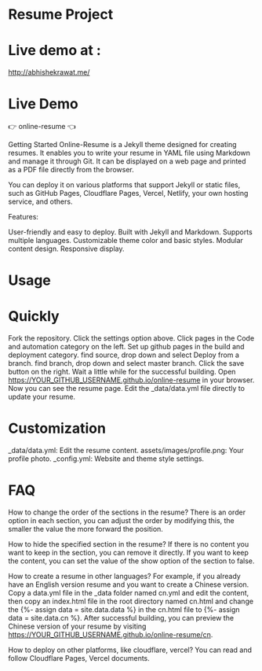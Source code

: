 # Resume Project

# Live demo at :
http://abhishekrawat.me/

# Live Demo
👉 online-resume 👈

Getting Started
Online-Resume is a Jekyll theme designed for creating resumes. It enables you to write your resume in YAML file using Markdown and manage it through Git. It can be displayed on a web page and printed as a PDF file directly from the browser.

You can deploy it on various platforms that support Jekyll or static files, such as GitHub Pages, Cloudflare Pages, Vercel, Netlify, your own hosting service, and others.

Features:

User-friendly and easy to deploy.
Built with Jekyll and Markdown.
Supports multiple languages.
Customizable theme color and basic styles.
Modular content design.
Responsive display.
# Usage
# Quickly
Fork the repository.
Click the settings option above.
Click pages in the Code and automation category on the left.
Set up github pages in the build and deployment category.
find source, drop down and select Deploy from a branch.
find branch, drop down and select master branch.
Click the save button on the right.
Wait a little while for the successful building.
Open https://YOUR_GITHUB_USERNAME.github.io/online-resume in your browser.
Now you can see the resume page.
Edit the _data/data.yml file directly to update your resume.
# Customization
_data/data.yml: Edit the resume content.
assets/images/profile.png: Your profile photo.
_config.yml: Website and theme style settings.
# FAQ
How to change the order of the sections in the resume?
There is an order option in each section, you can adjust the order by modifying this, the smaller the value the more forward the position.

How to hide the specified section in the resume?
If there is no content you want to keep in the section, you can remove it directly. If you want to keep the content, you can set the value of the show option of the section to false.

How to create a resume in other languages?
For example, if you already have an English version resume and you want to create a Chinese version. Copy a data.yml file in the _data folder named cn.yml and edit the content, then copy an index.html file in the root directory named cn.html and change the {%- assign data = site.data.data %} in the cn.html file to {%- assign data = site.data.cn %}. After successful building, you can preview the Chinese version of your resume by visiting https://YOUR_GITHUB_USERNAME.github.io/online-resume/cn.

How to deploy on other platforms, like cloudflare, vercel?
You can read and follow Cloudflare Pages, Vercel documents.

